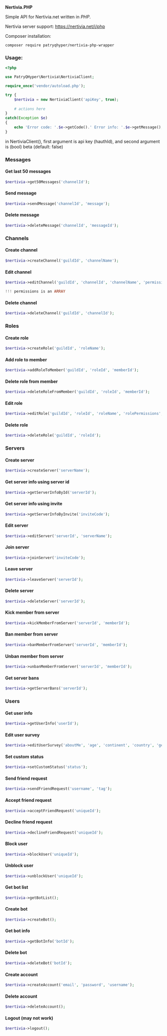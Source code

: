 **Nertivia.PHP**

Simple API for Nertivia.net written in _PHP_.

Nertivia server support: https://nertivia.net/i/php

Composer installation: 
```
composer require patryqhyper/nertivia-php-wrapper
```


### Usage:

```php
<?php

use PatryQHyper\Nertivia\NertiviaClient;

require_once('vendor/autoload.php');

try {
	$nertivia = new NertiviaClient('apiKey', true);
	
	# actions here
}
catch(Exception $e)
{
	echo 'Error code: '.$e->getCode().' Error info: '.$e->getMessage();
}
```
in NertiviaClient(), first argument is api key (hauthId), and second argument is (bool) beta (default: false)


### Messages

#### Get last 50 messages
```php
$nertivia->get50Messages('channelId');
```

#### Send message
```php
$nertivia->sendMessage('channelId', 'message');
```

#### Delete message
```php
$nertivia->deleteMessage('channelId', 'messageId');
```

### Channels

#### Create channel
```php
$nertivia->createChannel('guildId', 'channelName');
```

#### Edit channel
```php
$nertivia->editChannel('guildId', 'channelId', 'channelName', 'permissions');

!!! permissions is an ARRAY
```

#### Delete channel
```php
$nertivia->deleteChannel('guildId', 'channelId');
```


### Roles

#### Create role
```php
$nertivia->createRole('guildId', 'roleName');
```

#### Add role to member
```php
$nertivia->addRoleToMember('guildId', 'roleId', 'memberId');
```

#### Delete role from member
```php
$nertivia->deleteRoleFromMember('guildId', 'roleId', 'memberId');
```

#### Edit role
```php
$nertivia->editRole('guildId', 'roleId', 'roleName', 'rolePermissions', 'roleColor');
```

#### Delete role
```php
$nertivia->deleteRole('guildId', 'roleId');
```


### Servers

#### Create server
```php
$nertivia->createServer('serverName');
```

#### Get server info using server id
```php
$nertivia->getServerInfoById('serverId');
```

#### Get server info using invite
```php
$nertivia->getServerInfoByInvite('inviteCode');
```

#### Edit server
```php
$nertivia->editServer('serverId', 'serverName');
```

#### Join server
```php
$nertivia->joinServer('inviteCode');
```

#### Leave server
```php
$nertivia->leaveServer('serverId');
```

#### Delete server
```php
$nertivia->deleteServer('serverId');
```

#### Kick member from server
```php
$nertivia->kickMemberFromServer('serverId', 'memberId');
```

#### Ban member from server
```php
$nertivia->banMemberFromServer('serverId', 'memberId');
```

#### Unban member from server
```php
$nertivia->unbanMemberFromServer('serverId', 'memberId');
```

#### Get server bans
```php
$nertivia->getServerBans('serverId');
```

### Users

#### Get user info
```php
$nertivia->getUserInfo('userId');
```

#### Edit user survey
```php
$nertivia->editUserSurvey('aboutMe', 'age', 'continent', 'country', 'gender', 'name');
```

#### Set custom status
```php
$nertivia->setCustomStatus('status');
```

#### Send friend request
```php
$nertivia->sendFriendRequest('username', 'tag');
```

#### Accept friend request
```php
$nertivia->acceptFriendRequest('uniqueId');
```

#### Decline friend request
```php
$nertivia->declineFriendRequest('uniqueId');
```

#### Block user
```php
$nertivia->blockUser('uniqueId');
```

#### Unblock user
```php
$nertivia->unblockUser('uniqueId');
```

#### Get bot list
```php
$nertivia->getBotList();
```

#### Create bot
```php
$nertivia->createBot();
```

#### Get bot info
```php
$nertivia->getBotInfo('botId');
```

#### Delete bot
```php
$nertivia->deleteBot('botId');
```

#### Create account
```php
$nertivia->createAccount('email', 'password', 'username');
```

#### Delete account
```php
$nertivia->deleteAccount();
```

#### Logout (may not work)
```php
$nertivia->logout();
```

